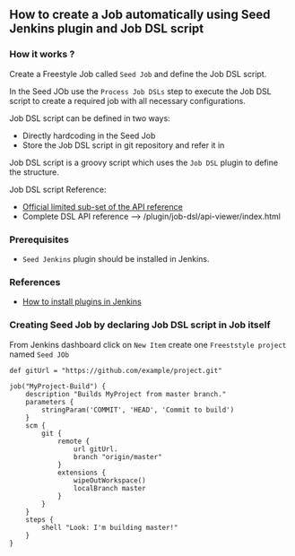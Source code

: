 ## How to create a Job automatically using Seed Jenkins plugin and Job DSL script

### How it works ?
Create a Freestyle Job called `Seed Job` and define the Job DSL script.

In the Seed JOb use the `Process Job DSLs` step to execute the Job DSL script to create a required job with all necessary configurations.

Job DSL script can be defined in two ways:
* Directly hardcoding in the Seed Job
* Store the Job DSL script in git repository and refer it in 

Job DSL script is a groovy script which uses the `Job DSL` plugin to define the structure.

Job DSL script Reference:
* [Official limited sub-set of the API reference]( https://jenkinsci.github.io/job-dsl-plugin/)
* Complete DSL API reference --> <your-jenkins-url>/plugin/job-dsl/api-viewer/index.html

### Prerequisites
* `Seed Jenkins` plugin should be installed in Jenkins.

### References
* [How to install plugins in Jenkins](/content/jenkins/tutorials/common/02-how-to-install-plugins)

### Creating Seed Job by declaring Job DSL script in Job itself

From Jenkins dashboard click on `New Item` create one `Freeststyle project` named `Seed JOb`




```
def gitUrl = "https://github.com/example/project.git"

job("MyProject-Build") {
    description "Builds MyProject from master branch."
    parameters {
        stringParam('COMMIT', 'HEAD', 'Commit to build')
    }
    scm {
        git {
            remote {
                url gitUrl.
                branch "origin/master"
            }
            extensions {
                wipeOutWorkspace()
                localBranch master
            }
        }
    }
    steps {
        shell "Look: I'm building master!"
    }
}
```